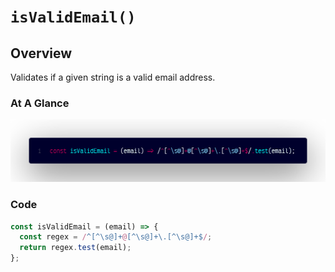 # `isValidEmail()`

## Overview

Validates if a given string is a valid email address.

### At A Glance

![A screenshot of the titular code snippet](../snapshots/isValidEmail.png)

### Code

```js
const isValidEmail = (email) => {
  const regex = /^[^\s@]+@[^\s@]+\.[^\s@]+$/;
  return regex.test(email);
};
```
